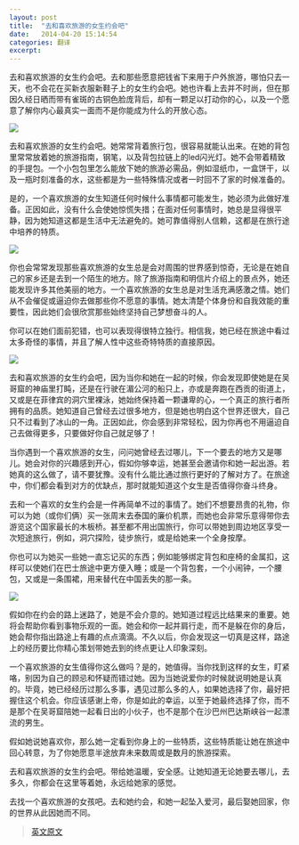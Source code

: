 ```yaml
---
layout: post
title:  "去和喜欢旅游的女生约会吧"
date:   2014-04-20 15:14:54
categories: 翻译
excerpt: 
---
```


去和喜欢旅游的女生约会吧。去和那些愿意把钱省下来用于户外旅游，哪怕只去一天，也不会花在买新衣服新鞋子上的女生约会吧。她也许看上去并不时尚，但在那因久经日晒而带有雀斑的古铜色脸庞背后，却有一颗足以打动你的心，以及一个愿意了解你内心最真实一面而不是你能成为什么的开放心态。

![](http://comm-pic.qiniudn.com/date%20a%20girl%20who%20travelslake-of-love%5B1%5D.jpg)

去和喜欢旅游的女生约会吧。她常常背着旅行包，很容易就能认出来。在她的背包里常常放着她的旅游指南，钢笔，以及背包拉链上的led闪光灯。她不会带着精致的手提包。一个小包包里怎么能放下她的旅游必需品，例如湿纸巾，一盒饼干，以及一瓶时刻准备的水，这些都是为一些特殊情况或者一时回不了家的时候准备的。

是的，一个喜欢旅游的女生知道任何时候什么事情都可能发生，她必须为此做好准备。正因如此，没有什么会使她惊慌失措；在面对任何事情时，她总是显得很平静，因为她知道这都是生活中无法避免的。她可靠值得别人信赖，这都是在旅行途中培养的特质。

![](http://comm-pic.qiniudn.com/date2.jpg)

你也会常常发现那些喜欢旅游的女生总是会对周围的世界感到惊奇，无论是在她自己的家乡还是去到一个陌生的地方。除了旅游指南和明信片介绍上的景点外，她还能发现许多其他美丽的地方。一个喜欢旅游的女生总是对生活充满感激之情。她们从不会催促或逼迫你去做那些你不愿意的事情。她太清楚个体身份和自我效能的重要性，因此她们会很欣赏那些始终坚持自己梦想奋斗的人。

你可以在她们面前犯错，也可以表现得很特立独行。相信我，她已经在旅途中看过太多奇怪的事情，并且了解人性中这些奇特特质的直接原因。

![](http://comm-pic.qiniudn.com/date3.jpg)

去和喜欢旅游的女生约会吧，因为当你和她在一起的时候，你会发现即使她是在吴哥窟的神庙里打盹，还是在行驶在湄公河的船只上，亦或是奔跑在西贡的街道上，又或是在菲律宾的洞穴里裸泳，她始终保持着一颗谦卑的心，一个真正的旅行者所拥有的品质。她知道自己曾经去过很多地方，但是她也明白这个世界还很大，自己只不过看到了冰山的一角。正因如此，你会感到非常轻松，因为你再也不用逼迫自己去做得更多，只要做好你自己就足够了！

当你遇到一个喜欢旅游的女生，问问她曾经去过哪儿，下一个要去的地方又是哪儿。她会对你的兴趣感到开心，假如你够幸运，她甚至会邀请你和她一起出游。若她真的这么做了，请不要犹豫。没有什么能比通过旅行更好的了解对方了。在旅途中，你们都会看到对方的优缺点，那时就能知道这个女生是否值得你奋斗终身。

去和一个喜欢的女生约会是一件再简单不过的事情了。她们不想要昂贵的礼物，你可以为她（或你们俩）买一张周末去泰国的廉价机票，而她也会非常乐意得带你去游览这个国家最长的木板桥。甚至都不用出国旅行，你可以带她到周边地区享受一次短途旅行，例如，洞穴探险，徒步旅行，或是给她来一个全身按摩。

你也可以为她买一些她一直忘记买的东西；例如能够绑定背包和座椅的金属扣，这样可以使她们在巴士旅途中更方便入睡；或是一个背包套，一个小闹钟，一个腰包，又或是一条围裙，用来替代在中国丢失的那一条。

![](http://comm-pic.qiniudn.com/date4.jpg)

假如你在约会的路上迷路了，她是不会介意的。她知道过程远比结果来的重要。她将会帮助你看到事物乐观的一面。她会和你一起并肩行走，而不是躲在你的身后，她会帮你指出路途上有趣的点点滴滴。不久以后，你会发现这一切真是这样，路途上的经历要比你精心策划带她去到的终点更让人印象深刻。

一个喜欢旅游的女生值得你这么做吗？是的，她值得。当你找到这样的女生，盯紧咯，别因为自己的顾忌和怀疑而错过她。因为当她说爱你的时候就说明她是认真的。毕竟，她已经经历过那么多事，遇见过那么多的人，如果她选择了你，最好把握住这个机会。你应该感谢上帝，你是如此的幸运，以至于她最终选择了你，而不是那个在吴哥窟陪她一起看日出的小伙子，也不是那个在沙巴州巴达斯峡谷一起漂流的男生。

假如她说她喜欢你，那么她一定看到你身上的一些特质，这些特质能让她在旅途中回心转意，为了你她愿意半途放弃未来数周或是数月的旅游探索。

去和喜欢旅游的女生约会吧。带给她温暖，安全感。让她知道无论她要去哪儿，去多久，你都会在这里等着她，永远给她家的感觉。

去找一个喜欢旅游的女孩吧。去和她约会，和她一起坠入爱河，最后娶她回家，你的世界从此因她而不同。

>[英文原文](http://www.solitarywanderer.com/2012/02/date-a-girl-who-travels/#axzz1vGqy5Sg8)